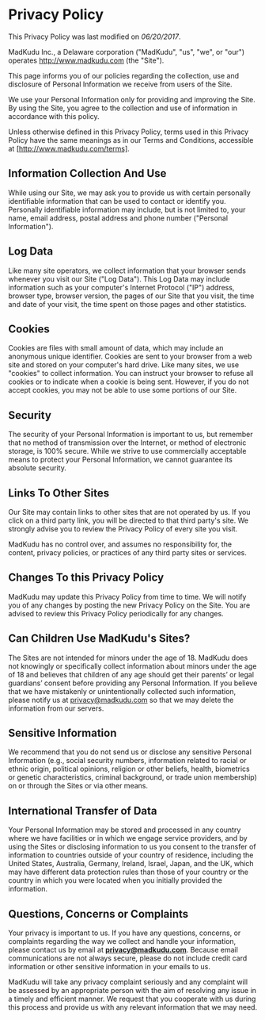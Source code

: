 # Privacy Policy

This Privacy Policy was last modified on *06/20/2017*.

MadKudu Inc., a Delaware corporation ("MadKudu", "us", "we", or "our") operates http://www.madkudu.com (the "Site").

This page informs you of our policies regarding the collection, use and disclosure of Personal Information we receive from users of the Site.

We use your Personal Information only for providing and improving the Site. By using the Site, you agree to the collection and use of information in accordance with this policy.

Unless otherwise defined in this Privacy Policy, terms used in this Privacy Policy have the same meanings as in our Terms and Conditions, accessible at [http://www.madkudu.com/terms].

## Information Collection And Use

While using our Site, we may ask you to provide us with certain personally identifiable information that can be used to contact or identify you. Personally identifiable information may include, but is not limited to, your name, email address, postal address and phone number ("Personal Information").

## Log Data

Like many site operators, we collect information that your browser sends whenever you visit our Site ("Log Data"). This Log Data may include information such as your computer's Internet Protocol ("IP") address, browser type, browser version, the pages of our Site that you visit, the time and date of your visit, the time spent on those pages and other statistics.

## Cookies

Cookies are files with small amount of data, which may include an anonymous unique identifier. Cookies are sent to your browser from a web site and stored on your computer's hard drive. Like many sites, we use "cookies" to collect information. You can instruct your browser to refuse all cookies or to indicate when a cookie is being sent. However, if you do not accept cookies, you may not be able to use some portions of our Site.

## Security

The security of your Personal Information is important to us, but remember that no method of transmission over the Internet, or method of electronic storage, is 100% secure. While we strive to use commercially acceptable means to protect your Personal Information, we cannot guarantee its absolute security.

## Links To Other Sites

Our Site may contain links to other sites that are not operated by us. If you click on a third party link, you will be directed to that third party's site. We strongly advise you to review the Privacy Policy of every site you visit.

MadKudu has no control over, and assumes no responsibility for, the content, privacy policies, or practices of any third party sites or services.

## Changes To this Privacy Policy

MadKudu may update this Privacy Policy from time to time. We will notify you of any changes by posting the new Privacy Policy on the Site. You are advised to review this Privacy Policy periodically for any changes.

## Can Children Use MadKudu's Sites?

The Sites are not intended for minors under the age of 18. MadKudu does not knowingly or specifically collect information about minors under the age of 18 and believes that children of any age should get their parents’ or legal guardians’ consent before providing any Personal Information. If you believe that we have mistakenly or unintentionally collected such information, please notify us at privacy@madkudu.com so that we may delete the information from our servers.

## Sensitive Information

We recommend that you do not send us or disclose any sensitive Personal Information (e.g., social security numbers, information related to racial or ethnic origin, political opinions, religion or other beliefs, health, biometrics or genetic characteristics, criminal background, or trade union membership) on or through the Sites or via other means.

<!-- ## Privacy Shield Certification

MadKudu complies with the EU-U.S. Privacy Shield Framework as set forth by the U.S. Department of Commerce regarding the collection, use, and retention of Personal Information from European Union member countries. MadKudu has certified that it adheres to the Privacy Shield Principles of notice, choice, accountability for onward transfer, security, data integrity and purpose limitation, access, and recourse, enforcement and liability. To learn more about the Privacy Shield program, please visit http://www.privacyshield.gov/. -->

## International Transfer of Data

Your Personal Information may be stored and processed in any country where we have facilities or in which we engage service providers, and by using the Sites or disclosing information to us you consent to the transfer of information to countries outside of your country of residence, including the United States, Australia, Germany, Ireland, Israel, Japan, and the UK, which may have different data protection rules than those of your country or the country in which you were located when you initially provided the information.

## Questions, Concerns or Complaints

Your privacy is important to us. If you have any questions, concerns, or complaints regarding the way we collect and handle your information, please contact us by email at **[privacy@madkudu.com](mailto:privacy@madkudu.com)**. Because email communications are not always secure, please do not include credit card information or other sensitive information in your emails to us.

MadKudu will take any privacy complaint seriously and any complaint will be assessed by an appropriate person with the aim of resolving any issue in a timely and efficient manner. We request that you cooperate with us during this process and provide us with any relevant information that we may need.
